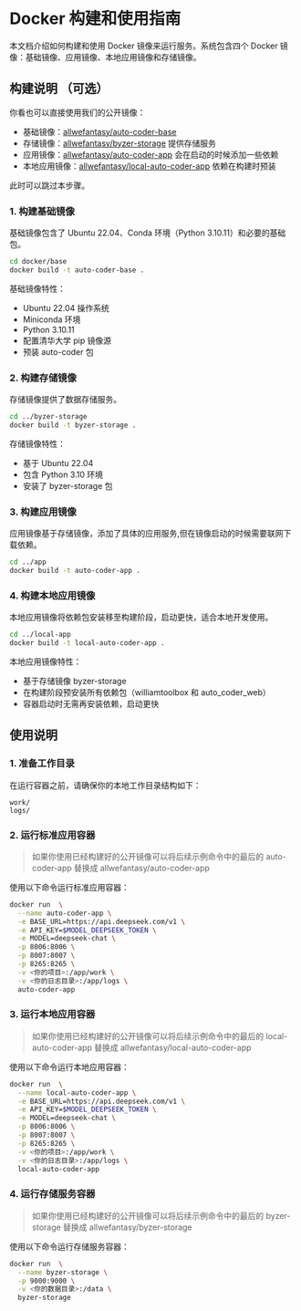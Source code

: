 # Docker 构建和使用指南

本文档介绍如何构建和使用 Docker 镜像来运行服务。系统包含四个 Docker 镜像：基础镜像、应用镜像、本地应用镜像和存储镜像。


## 构建说明 （可选）

你看也可以直接使用我们的公开镜像：

- 基础镜像：[allwefantasy/auto-coder-base](https://hub.docker.com/r/allwefantasy/auto-coder-base)
- 存储镜像：[allwefantasy/byzer-storage](https://hub.docker.com/r/allwefantasy/byzer-storage) 提供存储服务
- 应用镜像：[allwefantasy/auto-coder-app](https://hub.docker.com/r/allwefantasy/auto-coder-app) 会在启动的时候添加一些依赖
- 本地应用镜像：[allwefantasy/local-auto-coder-app](https://hub.docker.com/r/allwefantasy/local-auto-coder-app) 依赖在构建时预装

此时可以跳过本步骤。

### 1. 构建基础镜像

基础镜像包含了 Ubuntu 22.04、Conda 环境（Python 3.10.11）和必要的基础包。

```bash
cd docker/base
docker build -t auto-coder-base .
```

基础镜像特性：
- Ubuntu 22.04 操作系统
- Miniconda 环境
- Python 3.10.11
- 配置清华大学 pip 镜像源
- 预装 auto-coder 包

### 2. 构建存储镜像

存储镜像提供了数据存储服务。

```bash
cd ../byzer-storage
docker build -t byzer-storage .
```

存储镜像特性：
- 基于 Ubuntu 22.04
- 包含 Python 3.10 环境
- 安装了 byzer-storage 包

### 3. 构建应用镜像

应用镜像基于存储镜像，添加了具体的应用服务,但在镜像启动的时候需要联网下载依赖。

```bash
cd ../app
docker build -t auto-coder-app .
```

### 4. 构建本地应用镜像

本地应用镜像将依赖包安装移至构建阶段，启动更快，适合本地开发使用。

```bash
cd ../local-app
docker build -t local-auto-coder-app .
```

本地应用镜像特性：
- 基于存储镜像 byzer-storage
- 在构建阶段预安装所有依赖包（williamtoolbox 和 auto_coder_web）
- 容器启动时无需再安装依赖，启动更快

## 使用说明

### 1. 准备工作目录

在运行容器之前，请确保你的本地工作目录结构如下：

```
work/
logs/
```

### 2. 运行标准应用容器

> 如果你使用已经构建好的公开镜像可以将后续示例命令中的最后的 auto-coder-app 替换成 allwefantasy/auto-coder-app

使用以下命令运行标准应用容器：

```bash
docker run  \
  --name auto-coder-app \
  -e BASE_URL=https://api.deepseek.com/v1 \
  -e API_KEY=$MODEL_DEEPSEEK_TOKEN \
  -e MODEL=deepseek-chat \
  -p 8006:8006 \
  -p 8007:8007 \
  -p 8265:8265 \
  -v <你的项目>:/app/work \
  -v <你的日志目录>:/app/logs \
  auto-coder-app
```

### 3. 运行本地应用容器

> 如果你使用已经构建好的公开镜像可以将后续示例命令中的最后的 local-auto-coder-app 替换成 allwefantasy/local-auto-coder-app

使用以下命令运行本地应用容器：

```bash
docker run  \
  --name local-auto-coder-app \
  -e BASE_URL=https://api.deepseek.com/v1 \
  -e API_KEY=$MODEL_DEEPSEEK_TOKEN \
  -e MODEL=deepseek-chat \
  -p 8006:8006 \
  -p 8007:8007 \
  -p 8265:8265 \
  -v <你的项目>:/app/work \
  -v <你的日志目录>:/app/logs \
  local-auto-coder-app
```

### 4. 运行存储服务容器

> 如果你使用已经构建好的公开镜像可以将后续示例命令中的最后的 byzer-storage 替换成 allwefantasy/byzer-storage

使用以下命令运行存储服务容器：

```bash
docker run  \
  --name byzer-storage \
  -p 9000:9000 \
  -v <你的数据目录>:/data \
  byzer-storage
```
